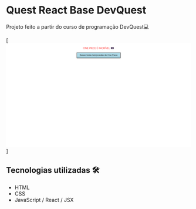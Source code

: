 # Quest React Base DevQuest
Projeto feito a partir do curso de programação DevQuest💻

[<img src="./design/ques-react.png" alt="gif da tela da Quest">]

## Tecnologias utilizadas 🛠
- HTML
- CSS
- JavaScript / React / JSX  

